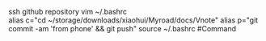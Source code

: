 ssh github repository
vim ~/.bashrc  
alias c="cd ~/storage/downloads/xiaohui/Myroad/docs/Vnote"
alias p="git commit -am 'from phone' && git push"
source ~/.bashrc
#Command